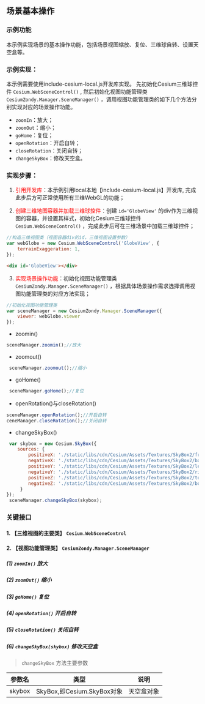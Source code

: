 ## 场景基本操作

### 示例功能

本示例实现场景的基本操作功能，包括场景视图缩放、复位、三维球自转、设置天空盒等。

### 示例实现：

本示例需要使用include-cesium-local.js开发库实现。
先初始化Cesium三维球控件 `Cesium.WebSceneControl()` , 然后初始化视图功能管理类 `CesiumZondy.Manager.SceneManager()` ，调用视图功能管理类的如下几个方法分别实现对应的场景操作功能。

- `zoomIn`：放大；
- `zoomOut`：缩小；
- `goHome`：复位；
- `openRotation`：开启自转；
- `closeRotation`：关闭自转；
- `changeSkyBox`：修改天空盒。

### 实现步骤：

1. <font color=red>引用开发库</font>：本示例引用local本地【include-cesium-local.js】开发库, 完成此步后方可正常使用所有三维WebGL的功能；

2. <font color=red>创建三维地图容器并加载三维球控件</font>：创建 `id='GlobeView'` 的div作为三维视图的容器，并设置其样式，初始化Cesium三维球控件 `Cesium.WebSceneControl()` ，完成此步后可在三维场景中加载三维球控件；

``` Javascript
//构造三维视图类（视图容器div的id，三维视图设置参数）
var webGlobe = new Cesium.WebSceneControl('GlobeView', {
    terrainExaggeration: 1,
});
```

``` html
<div id='GlobeView'></div>
```

3. <font color=red>实现场景操作功能</font>：初始化视图功能管理类 `CesiumZondy.Manager.SceneManager()` ，根据具体场景操作需求选择调用视图功能管理类的对应方法实现；

``` Javascript
//初始化视图功能管理类
var sceneManager = new CesiumZondy.Manager.SceneManager({
    viewer: webGlobe.viewer
});
```
- zoomin()
``` Javascript
sceneManager.zoomin();//放大
```
- zoomout()
``` Javascript
 sceneManager.zoomout();//缩小
```
- goHome()
``` Javascript
 sceneManager.goHome();//复位
```
- openRotation()与closeRotation()
``` Javascript
sceneManager.openRotation();//开启自转
ceneManager.closeRotation();//关闭自转
```
- changeSkyBox()
``` Javascript
 var skybox = new Cesium.SkyBox({
    sources: {
        positiveX: './static/libs/cdn/Cesium/Assets/Textures/SkyBox2/front.jpg',
        negativeX: './static/libs/cdn/Cesium/Assets/Textures/SkyBox2/back.jpg',
        positiveY: './static/libs/cdn/Cesium/Assets/Textures/SkyBox2/left.jpg',
        negativeY: './static/libs/cdn/Cesium/Assets/Textures/SkyBox2/right.jpg',
        positiveZ: './static/libs/cdn/Cesium/Assets/Textures/SkyBox2/top.jpg',
        negativeZ: './static/libs/cdn/Cesium/Assets/Textures/SkyBox2/bottom.jpg'
     }
});
 sceneManager.changeSkyBox(skybox);
```

### 关键接口

#### 1. 【三维视图的主要类】 `Cesium.WebSceneControl`

#### 2. 【视图功能管理类】 `CesiumZondy.Manager.SceneManager`

##### (1) `zoomIn()` 放大
##### (2) `zoomOut()` 缩小
##### (3) `goHome()` 复位
##### (4) `openRotation()` 开启自转
##### (5) `closeRotation()` 关闭自转
##### (6) `changeSkyBox(skybox)` 修改天空盒

> `changeSkyBox` 方法主要参数

|参数名|类型|说明|
|-|-|-|
|skybox|SkyBox,即Cesium.SkyBox对象|天空盒对象|
